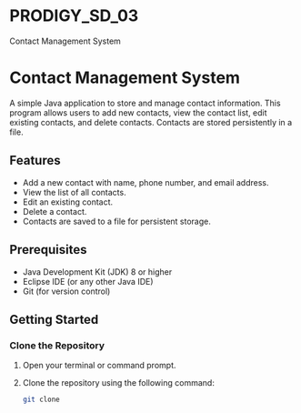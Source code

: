 # PRODIGY_SD_03
Contact Management System 

# Contact Management System

A simple Java application to store and manage contact information. This program allows users to add new contacts, view the contact list, edit existing contacts, and delete contacts. Contacts are stored persistently in a file.

## Features

- Add a new contact with name, phone number, and email address.
- View the list of all contacts.
- Edit an existing contact.
- Delete a contact.
- Contacts are saved to a file for persistent storage.

## Prerequisites

- Java Development Kit (JDK) 8 or higher
- Eclipse IDE (or any other Java IDE)
- Git (for version control)

## Getting Started

### Clone the Repository

1. Open your terminal or command prompt.
2. Clone the repository using the following command:

   ```sh
   git clone 

